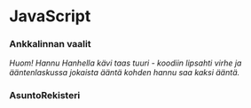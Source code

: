 # JavaScript

### Ankkalinnan vaalit

*Huom! Hannu Hanhella kävi taas tuuri - koodiin lipsahti virhe ja ääntenlaskussa jokaista ääntä kohden hannu saa kaksi ääntä.*

### AsuntoRekisteri
